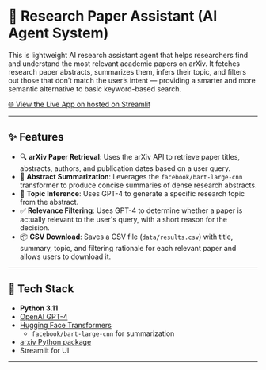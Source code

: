 # 🧠 Research Paper Assistant (AI Agent System)

This is lightweight AI research assistant agent that helps researchers find and understand the most relevant academic papers on arXiv. It fetches research paper abstracts, summarizes them, infers their topic, and filters out those that don’t match the user’s intent — providing a smarter and more semantic alternative to basic keyword-based search.

[🌐 View the Live App on hosted on Streamlit](https://research-assistant-agent-gang33bnp9vxongymdwcaj.streamlit.app/)


---

## ✨ Features

- 🔍 **arXiv Paper Retrieval**: Uses the arXiv API to retrieve paper titles, abstracts, authors, and publication dates based on a user query.
- 📝 **Abstract Summarization**: Leverages the `facebook/bart-large-cnn` transformer to produce concise summaries of dense research abstracts.
- 🧠 **Topic Inference**: Uses GPT-4 to generate a specific research topic from the abstract.
- ✅ **Relevance Filtering**: Uses GPT-4 to determine whether a paper is actually relevant to the user's query, with a short reason for the decision.
- 📦 **CSV Download**: Saves a CSV file (`data/results.csv`) with title, summary, topic, and filtering rationale for each relevant paper and allows users to download it.

---

## 🧰 Tech Stack

- **Python 3.11**
- [OpenAI GPT-4](https://platform.openai.com/)
- [Hugging Face Transformers](https://huggingface.co/)
  - `facebook/bart-large-cnn` for summarization
- [arxiv Python package](https://pypi.org/project/arxiv/)
- Streamlit for UI

---


